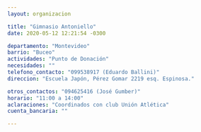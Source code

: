 ```yaml
---
layout: organizacion

title: "Gimnasio Antoniello"
date: 2020-05-12 12:21:54 -0300

departamento: "Montevideo"
barrio: "Buceo"
actividades: "Punto de Donación"
necesidades: ""
telefono_contacto: "099538917 (Eduardo Ballini)"
direccion: "Escuela Japón, Pérez Gomar 2219 esq. Espinosa."

otros_contactos: "094625416 (José Gumber)"
horario: "11:00 a 14:00"
aclaraciones: "Coordinados con club Unión Atlética"
cuenta_bancaria: ""

---
```

